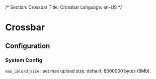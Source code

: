 /*
Section: Crossbar
Title: Crossbar
Language: en-US
*/

# Crossbar

## Configuration

### System Config

`max_upload_size` : set max upload size, default: 8000000 bytes (8Mb).